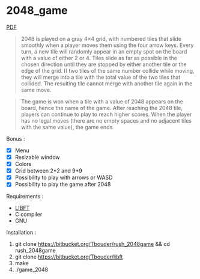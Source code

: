 # 2048_game

[PDF](https://mega.nz/#!Bl5hUbhR!uA8NeTg06cP_qEm8dQ-uWglwQNLgE2e8qSE0dzMdVHY)

>2048 is played on a gray 4×4 grid, with numbered tiles that slide smoothly when a player moves them using the four arrow keys. Every turn, a new tile will randomly appear in an empty spot on the board with a value of either 2 or 4. Tiles slide as far as possible in the chosen direction until they are stopped by either another tile or the edge of the grid. If two tiles of the same number collide while moving, they will merge into a tile with the total value of the two tiles that collided. The resulting tile cannot merge with another tile again in the same move.

>The game is won when a tile with a value of 2048 appears on the board, hence the name of the game. After reaching the 2048 tile, players can continue to play to reach higher scores. When the player has no legal moves (there are no empty spaces and no adjacent tiles with the same value), the game ends.

Bonus :  
- [x] Menu
- [x] Resizable window
- [x] Colors
- [x] Grid between 2\*2 and 9\*9
- [x] Possibility to play with arrows or WASD
- [x] Possibility to play the game after 2048

Requirements :<br/>
- [LIBFT](https://bitbucket.org/Tbouder/libft)  
- C compiler
- GNU

Installation :<br/>
1. git clone https://bitbucket.org/Tbouder/rush_2048game && cd rush_2048game
2. git clone https://bitbucket.org/Tbouder/libft
3. make
4. ./game_2048